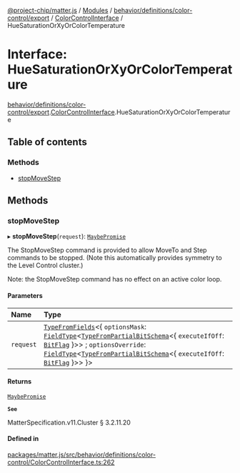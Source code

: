 [@project-chip/matter.js](../README.md) / [Modules](../modules.md) / [behavior/definitions/color-control/export](../modules/behavior_definitions_color_control_export.md) / [ColorControlInterface](../modules/behavior_definitions_color_control_export.ColorControlInterface.md) / HueSaturationOrXyOrColorTemperature

# Interface: HueSaturationOrXyOrColorTemperature

[behavior/definitions/color-control/export](../modules/behavior_definitions_color_control_export.md).[ColorControlInterface](../modules/behavior_definitions_color_control_export.ColorControlInterface.md).HueSaturationOrXyOrColorTemperature

## Table of contents

### Methods

- [stopMoveStep](behavior_definitions_color_control_export.ColorControlInterface.HueSaturationOrXyOrColorTemperature.md#stopmovestep)

## Methods

### stopMoveStep

▸ **stopMoveStep**(`request`): [`MaybePromise`](../modules/util_export.md#maybepromise)

The StopMoveStep command is provided to allow MoveTo and Step commands to be stopped. (Note this
automatically provides symmetry to the Level Control cluster.)

Note: the StopMoveStep command has no effect on an active color loop.

#### Parameters

| Name | Type |
| :------ | :------ |
| `request` | [`TypeFromFields`](../modules/tlv_export.md#typefromfields)\<\{ `optionsMask`: [`FieldType`](tlv_export.FieldType.md)\<[`TypeFromPartialBitSchema`](../modules/schema_export.md#typefrompartialbitschema)\<\{ `executeIfOff`: [`BitFlag`](../modules/schema_export.md#bitflag)  }\>\> ; `optionsOverride`: [`FieldType`](tlv_export.FieldType.md)\<[`TypeFromPartialBitSchema`](../modules/schema_export.md#typefrompartialbitschema)\<\{ `executeIfOff`: [`BitFlag`](../modules/schema_export.md#bitflag)  }\>\>  }\> |

#### Returns

[`MaybePromise`](../modules/util_export.md#maybepromise)

**`See`**

MatterSpecification.v11.Cluster § 3.2.11.20

#### Defined in

[packages/matter.js/src/behavior/definitions/color-control/ColorControlInterface.ts:262](https://github.com/project-chip/matter.js/blob/0c058ae17fdba4c0b89b8b13c309011d51782299/packages/matter.js/src/behavior/definitions/color-control/ColorControlInterface.ts#L262)
